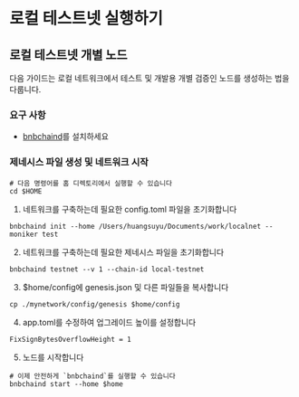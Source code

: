 # 로컬 테스트넷 실행하기

## 로컬 테스트넷 개별 노드

다음 가이드는 로컬 네트워크에서 테스트 및 개발용 개별 검증인 노드를 생성하는 법을 다룹니다.

### 요구 사항
* [bnbchaind](./install.md)를 설치하세요

### 제네시스 파일 생성 및 네트워크 시작
```
# 다음 명령어를 홈 디렉토리에서 실행할 수 있습니다
cd $HOME
```

1.  네트워크를 구축하는데 필요한 config.toml 파일을 초기화합니다
```
bnbchaind init --home /Users/huangsuyu/Documents/work/localnet --moniker test
```
2. 네트워크를 구축하는데 필요한 제네시스 파일을 초기화합니다
```
bnbchaind testnet --v 1 --chain-id local-testnet
```
3. $home/config에 genesis.json 및 다른 파일들을 복사합니다
```
cp ./mynetwork/config/genesis $home/config
```
4. app.toml를 수정하여 업그레이드 높이를 설정합니다
```
FixSignBytesOverflowHeight = 1
```
5. 노드를 시작합니다
```
# 이제 안전하게 `bnbchaind`를 실행할 수 있습니다
bnbchaind start --home $home
```